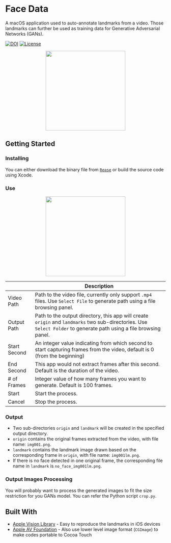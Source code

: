 # Face Data

A macOS application used to auto-annotate landmarks from a video. Those landmarks can further be used as training data for Generative Adversarial Networks (GANs).

[![DOI](https://zenodo.org/badge/DOI/10.5281/zenodo.5348316.svg)](https://doi.org/10.5281/zenodo.5348316)
[![License](https://img.shields.io/badge/License-MIT-red)](https://github.com/xiaohk/FaceData/blob/master/LICENSE)

<p align="center">
	<img src="./result.gif" height="250">
</p>

## Getting Started

### Installing

You can either download the binary file from [`Rease`](https://github.com/xiaohk/FaceData/releases) or build the source code using Xcode.

### Use

<p align="center">
	<img src="https://i.imgur.com/FEVY2Pu.png" height="250">
</p>


|              | Description                                                                                                                                                        |
|--------------|--------------------------------------------------------------------------------------------------------------------------------------------------------------------|
| Video Path   | Path to the video file, currently only support `.mp4` files. Use `Select File` to generate path using a file browsing panel.                                       |
| Output Path  | Path to the output directory, this app will create `origin` and `landmarks` two sub-directories. Use `Select Folder` to generate path using a file browsing panel. |
| Start Second | An integer value indicating from which second to start capturing frames from the video, default is 0 (from the beginning)                                          |
| End Second   | This app would not extract frames after this second. Default is the duration of the video.                                                                         |
| # of Frames  | Integer value of how many frames you want to generate. Default is 100 frames.                                                                                      |
| Start        | Start the process.                                                                                                                                                 |
| Cancel       | Stop the process.                                                                                                                                                  |

### Output

- Two sub-directories `origin` and `landmark` will be created in the specified output directory.
- `origin` contains the original frames extracted from the video, with file name: `img001.png`.
- `landmark` contains the landmark image drawn based on the corresponding frame in `origin`, with file name: `img001lm.png`.
- If there is no face detected in one original frame, the corresponding file name in `landmark` is `no_face_img001lm.png`.

### Output Images Processing

You will probably want to process the generated images to fit the size restriction for you GANs model. You can refer the Python script `crop.py`.

## Built With

* [Apple Vision Library](https://developer.apple.com/documentation/vision) - Easy to reproduce the landmarks in iOS devices
* [Apple AV Foundation](https://developer.apple.com/av-foundation/) - Also use lower level image format (`CGImage`) to  make codes portable to Cocoa Touch



